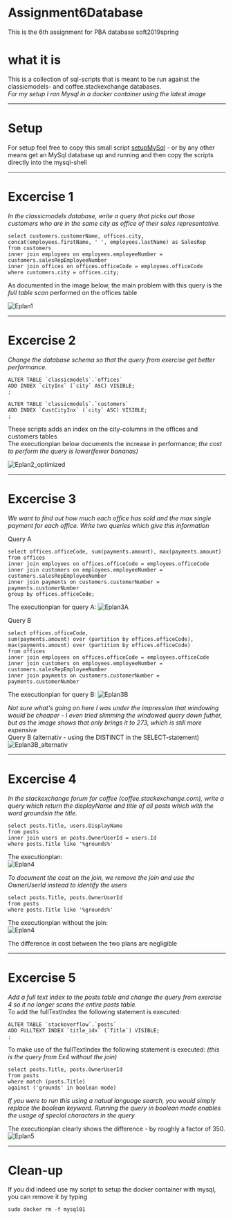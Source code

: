 # Assignment6Database
This is the 6th assignment for PBA database soft2019spring

# what it is
This is a collection of sql-scripts that is meant to be run against the classicmodels- and coffee.stackexchange databases.<br>
*For my setup I ran Mysql in a docker container using the latest image*

--------------------------------------------------------------------------------------------------------------------
# Setup
For setup feel free to copy this small script [setupMySql](https://github.com/cph-js284/MySqlSetup) - or by any other means
get an MySql database up and running and then copy the scripts directly into the mysql-shell

-----------------------------------------------------------------------------------------------------------------------

# Excercise 1
*In the classicmodels database, write a query that picks out those customers who are in the same city as office of their sales representative.*<br>
```
select customers.customerName, offices.city, concat(employees.firstName, ' ', employees.lastName) as SalesRep
from customers
inner join employees on employees.employeeNumber = customers.salesRepEmployeeNumber
inner join offices on offices.officeCode = employees.officeCode
where customers.city = offices.city;
```
As documented in the image below, the main problem with this query is the *full table scan* performed on the offices table<br>

![Eplan1](https://github.com/cph-js284/Assignment6Database/blob/master/ressources/ExecutionPlan.png)

----------------------------------------------------------------------------------------------------------------------
# Excercise 2
*Change the database schema so that the query from exercise get better performance.*
```
ALTER TABLE `classicmodels`.`offices` 
ADD INDEX `cityInx` (`city` ASC) VISIBLE;
;

ALTER TABLE `classicmodels`.`customers` 
ADD INDEX `CustCityInx` (`city` ASC) VISIBLE;
;
```
These scripts adds an index on the city-columns in the offices and customers tables<br>
The executionplan below documents the increase in performance; *the cost to perform the query is lower(fewer bananas)*

![Eplan2_optimized](https://github.com/cph-js284/Assignment6Database/blob/master/ressources/ExecutionPlanOptimized.png)

---------------------------------------------------------------------------------------------------------------------
# Excercise 3
*We want to find out how much each office has sold and the max single payment for each office. Write two queries which give this information*

Query A
````
select offices.officeCode, sum(payments.amount), max(payments.amount)
from offices
inner join employees on offices.officeCode = employees.officeCode
inner join customers on employees.employeeNumber = customers.salesRepEmployeeNumber
inner join payments on customers.customerNumber = payments.customerNumber
group by offices.officeCode;
````
The executionplan for query A:
![Eplan3A](https://github.com/cph-js284/Assignment6Database/blob/master/ressources/ExecutionPlan_groupby.png)


Query B
````
select offices.officeCode, 
sum(payments.amount) over (partition by offices.officeCode), 
max(payments.amount) over (partition by offices.officeCode)
from offices
inner join employees on offices.officeCode = employees.officeCode
inner join customers on employees.employeeNumber = customers.salesRepEmployeeNumber
inner join payments on customers.customerNumber = payments.customerNumber
````
The executionplan for query B:
![Eplan3B](https://github.com/cph-js284/Assignment6Database/blob/master/ressources/ExecutionPlan_window.png)

*Not sure what's going on here I was under the impression that windowing would be cheaper - I even tried slimming the windowed query down futher, but as the image shows that only brings it to 273, which is still more expensive*<br>
Query B (alternativ - using the DISTINCT in the SELECT-statement)<br>
![Eplan3B_alternativ](https://github.com/cph-js284/Assignment6Database/blob/master/ressources/Excercise3_window_v2_273.png)

----------------------------------------------------------------------------------------------------------------------
# Excercise 4
*In the stackexchange forum for coffee (coffee.stackexchange.com), write a query which return the displayName and title of all posts which with the word groundsin the title.*
````
select posts.Title, users.DisplayName 
from posts
inner join users on posts.OwnerUserId = users.Id
where posts.Title like '%grounds%'
````
The executionplan:<br>
![Eplan4](https://github.com/cph-js284/Assignment6Database/blob/master/ressources/ExecutionPlan_withjoin.png)

*To document the cost on the join, we remove the join and use the OwnerUserId instead to identify the users*
```
select posts.Title, posts.OwnerUserId
from posts
where posts.Title like '%grounds%'
```
The executionplan without the join:<br>
![Eplan4](https://github.com/cph-js284/Assignment6Database/blob/master/ressources/ExecutionPlan_nojoin.png)

The difference in cost between the two plans are negligible

---------------------------------------------------------------------------------------------------------------------
# Excercise 5
*Add a full text index to the posts table and change the query from exercise 4 so it no longer scans the entire posts table.*<br>
To add the fullTextIndex the following statement is executed:
```
ALTER TABLE `stackoverflow`.`posts` 
ADD FULLTEXT INDEX `title_idx` (`Title`) VISIBLE;
;
```
To make use of the fullTextIndex the following statement is executed:
*(this is the query from Ex4 without the join)*
```
select posts.Title, posts.OwnerUserId
from posts
where match (posts.Title)
against ('grounds' in boolean mode)
```
*If you were to run this using a natual language search, you would simply replace the boolean keyword. Running the query in boolean mode enables the usage of special characters in the query*

The executionplan clearly shows the difference - by roughly a factor of 350.
![Eplan5](https://github.com/cph-js284/Assignment6Database/blob/master/ressources/ExecutionPlan_withFullTextIdx.png)


----------------------------------------------------------------------------------------------------------------------
# Clean-up
If you did indeed use my script to setup the docker container with mysql, you can remove it by typing
```
sudo docker rm -f mysql01
```



